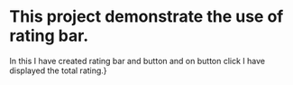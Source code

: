  # This project demonstrate the use of rating bar.

In this I have created rating bar and button and on button click I have displayed the total rating.}
